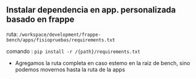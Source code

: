 ## Instalar dependencia en app. personalizada basado en frappe
ruta: `/workspace/development/frappe-bench/apps/fisiopruebas/requirements.txt`

comando : `pip install -r /{path}/requirements.txt` 
* Agregamos la ruta completa en caso estemo en la raiz de bench, sino podemos movernos hasta la ruta de la apps
